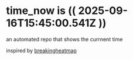 # time_now is (( 2025-09-16T15:45:00.541Z ))

an automated repo that shows the currnent time

inspired by [breakingheatmap](https://github.com/breakingheatmap/breakingheatmap)